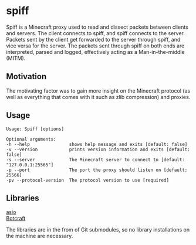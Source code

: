 # spiff
Spiff is a Minecraft proxy used to read and dissect packets between clients and servers. The client connects to spiff, and spiff connects to the server. Packets sent by the client get forwarded to the server through spiff, and vice versa for the server. The packets sent through spiff on both ends are interpreted, parsed and logged, effectively acting as a Man-in-the-middle (MITM).

## Motivation
The motivating factor was to gain more insight on the Minecraft protocol (as well as everything that comes with it such as zlib compression) and proxies.

## Usage
```
Usage: Spiff [options] 

Optional arguments:
-h --help              	shows help message and exits [default: false]
-v --version           	prints version information and exits [default: false]
-s --server            	The Minecraft server to connect to [default: "127.0.0.1:25565"]
-p --port              	The port the proxy should listen on [default: 25566]
-pv --protocol-version 	The protocol version to use [required]
```


## Libraries
[asio](https://think-async.com/Asio/)  
[Botcraft](https://github.com/adepierre/Botcraft)  

The libraries are in the from of Git submodules, so no library installations on the machine are necessary.
